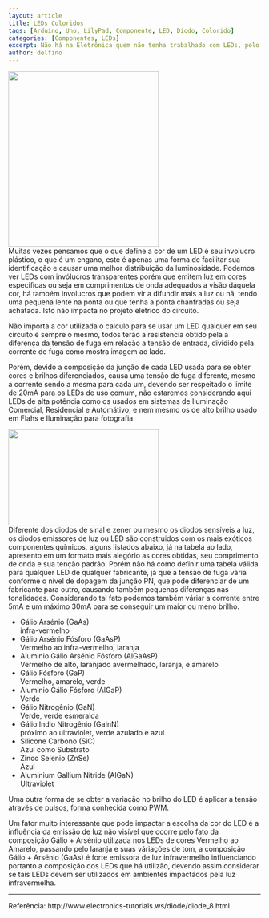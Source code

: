 ```yaml
---
layout: article
title: LEDs Coloridos
tags: [Arduino, Uno, LilyPad, Componente, LED, Diodo, Colorido]
categories: [Componentes, LEDs]
excerpt: Não há na Eletrônica quem não tenha trabalhado com LEDs, pelo menos 9 em 10 circuitos usam pelo menos um LED para algum tipo de sinalização, e predominancia é da cor vermelha, porém há alguma diferença a ser observado no trato das demais cores ou intencidade de brilho. 
author: delfino
---
```

<div class="imageBox" id="right">
<a rel="lightbox" title="Bordado com LilyPad" href="/images/componentes/LEDs/calculo.jpg">
<img src="/images/componentes/LEDs/calculo-thumb.jpg" width="300" height="350" />
</a>
</div>
Muitas vezes pensamos que o que define a cor de um LED é seu involucro plástico, o que é um engano, este é apenas
uma forma de facilitar sua identificação e causar uma melhor distribuição da luminosidade. Podemos ver LEDs com 
invólucros transparentes porém que emitem luz em cores especificas ou seja em comprimentos de onda adequados a 
visão daquela cor, há também involucros que podem vir a difundir mais a luz ou nã, tendo uma pequena lente na ponta 
ou que tenha a ponta chanfradas ou seja achatada. Isto não impacta no projeto elétrico do circuito.

Não importa a cor utilizada o calculo para se usar um LED qualquer em seu circuito é sempre o mesmo, todos terão
a resistencia obtido pela a diferença da tensão de fuga em relação a tensão de entrada, dividido pela corrente de 
fuga como mostra imagem ao lado.

Porém, devido a composição da junção de cada LED usada para se obter cores e brilhos diferenciados, causa uma tensão 
de fuga diferente, mesmo a corrente sendo a mesma para cada um, devendo ser respeitado o limite de 20mA 
para os LEDs de uso comum, não estaremos considerando aqui LEDs de alta potência como os usados em sistemas de 
Iluminação Comercial, Residencial e Automátivo, e nem mesmo os de alto brilho usado em Flahs e Iluminação para 
fotografia.

<div class="imageBox" id="left">
<a rel="lightbox" title="Bordado com LilyPad" href="/images/componentes/LEDs/Valores_Tipicos.jpg">
<img src="/images/componentes/LEDs/Valores_Tipicos-thumb.jpg" width="300" height="192" />
</a>
</div>
Diferente dos diodos de sinal e zener ou mesmo os diodos sensíveis a luz, os diodos emissores de luz ou LED
são construidos com os mais exóticos componentes químicos, alguns listados abaixo, já na tabela ao lado, apresento
em um formato mais alegório as cores obtidas, seu comprimento de onda e sua tenção padrão. Porém não há como 
definir uma tabela válida para qualquer LED de qualquer fabricante, já que a tensão de fuga vária conforme o
nível de dopagem da junção PN, que pode diferenciar de um fabricante para outro, causando também pequenas
diferenças nas tonalidades. Considerando tal fato podemos também váriar a corrente entre 5mA e um máximo 30mA para
se conseguir um maior ou meno brilho.

 * Gálio Arsénio (GaAs) <br />
   infra-vermelho
 * Gálio Arsénio Fósforo (GaAsP) <br />
   Vermelho ao infra-vermelho, laranja
 * Aluminio Gálio Arsénio Fósforo (AlGaAsP) <br />
   Vermelho de alto, laranjado avermelhado, laranja, e amarelo
 * Gálio Fósforo (GaP) <br />
   Vermelho, amarelo, verde
 * Aluminio Gálio Fósforo (AlGaP) <br />
   Verde
 * Gálio Nitrogênio (GaN) <br />
   Verde, verde esmeralda
 * Gálio Indio Nitrogênio (GaInN) <br />
   próximo ao ultraviolet, verde azulado e azul
 * Silicone Carbono (SiC) <br />
   Azul como Substrato
 * Zinco Selenio (ZnSe) <br />
   Azul
 * Aluminium Gallium Nitride (AlGaN) <br />
   Ultraviolet

Uma outra forma de se obter a variação no brilho do LED é aplicar a tensão através de pulsos, forma conhecida como 
PWM.

Um fator muito interessante que pode impactar a escolha da cor do LED é a influência da emissão de luz não visível
que ocorre pelo fato da composição Gálio + Arsénio utilizada nos LEDs de cores Vermelho ao Amarelo, passando pelo 
laranja e suas váriações de tom, a composição Gálio + Arsénio (GaAs) é forte emissora de luz infravermelho
influenciando portanto a composição dos LEDs que há utilizão, devendo assim considerar se tais LEDs devem ser 
utilizados em ambientes impactádos pela luz infravermelha.

<hr />
Referência: http://www.electronics-tutorials.ws/diode/diode_8.html